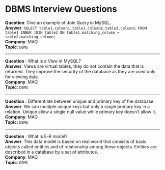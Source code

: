 # DBMS Interview Questions

**Question**: Give an example of Join Query in MySQL. <br/>
**Answer**: `SELECT table1.column1,table1.column2,table2.column1 FROM table1 INNER JOIN table2 ON table1.matching_column = table2.matching_column;` <br/>
**Company**: MAQ <br/>
**Topic**: `DBMS` <br/>

<hr/>

**Question** : What is a View in MySQL? <br/>
**Answer**: Views are virtual tables, they do not contain the data that is returned. They improve the security of the database as they are used
only for viewing data. <br/>
**Company**: MAQ <br/>
**Topic**: `DBMS` <br/>

<hr/>

**Question** : Differentiate between unique and primary key of the database. <br/>
**Answer**: We can multiple unique keys but only a single primary key in a relation. Unique allow a single null value while primary key doesn't allow it. <br/>
**Company**: MAQ <br/>
**Topic**: `DBMS` <br/>

<hr/>

**Question** : What is E-R model? <br/>
**Answer**: This data model is based on real world that consists of basic objects called entities and of relationship among these objects. Entities are described in a database by a set of attributes. <br/>
**Company**: MAQ <br/>
**Topic**: `DBMS` <br/>
